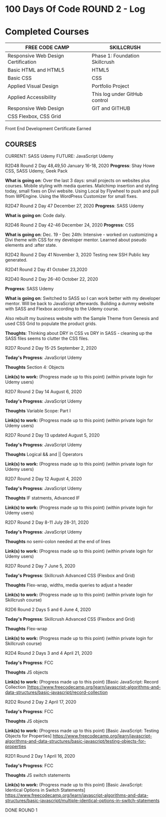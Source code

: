 # 100 Days Of Code ROUND 2 - Log

# Completed Courses #
FREE CODE CAMP  | SKILLCRUSH
------------- | -------------
Responsive Web Design Certification  | Phase 1: Foundation Skillcrush
Basic HTML and HTML5  | HTML5 
Basic CSS  | CSS
Applied Visual Design  | Portfolio Project
Applied Accessibility  | This log under GitHub control
Responsive Web Design  | GIT and GITHUB
CSS Flexbox, CSS Grid   | 
Front End Development Certificate Earned 

COURSES
-------------
CURRENT: SASS Udemy
FUTURE: JavaScript Udemy

R2D48 Round 2 Day 48,49,50 January 16-18, 2020
**Progress**: Shay Howe CSS, SASS Udemy, Geek Pack

**What is going on**: Over the last 3 days: small projects on websites plus courses. Mobile styling with media queries. Mailchimp insertion and styling today, small fixes on Divi website. Using Local by Flywheel to push and pull from WPEngine. Using the WordPress Customizer for small fixes.

R2D47 Round 2 Day 47 December 27, 2020
**Progress**: SASS Udemy

**What is going on**: Code daily. 

R2D46 Round 2 Day 42-46 December 24, 2020
**Progress**: CSS

**What is going on**: Dec. 19 - Dec 24th: Intensive - worked on customizing a Divi theme with CSS for my developer mentor. Learned about pseudo elements and :after state. 

R2D42 Round 2 Day 41 November 3, 2020
Testing new SSH Public key generated.

R2D41 Round 2 Day 41 October 23,2020

R2D40 Round 2 Day 26-40 October 22, 2020

**Progress**: SASS Udemy

**What is going on**: Switched to SASS so I can work better with my developer mentor. Will be back to JavaScript afterwards. Building a dummy website with SASS and Flexbox according to the Udemy course.

Also rebuilt my business website with the Sample Theme from Genesis and used CSS Grid to populate the product grids. 

**Thoughts**: Thinking about DRY in CSS vs DRY in SASS - cleaning up the SASS files seems to clutter the CSS files. 


R2D7 Round 2 Day 15-25 September 2, 2020

**Today's Progress**:  JavaScript Udemy

**Thoughts** Section 4: Objects

**Link(s) to work:** (Progress made up to this point)
(within private login for Udemy users)

R2D7 Round 2 Day 14 August 6, 2020

**Today's Progress**:  JavaScript Udemy

**Thoughts** Variable Scope: Part I

**Link(s) to work:** (Progress made up to this point)
(within private login for Udemy users)

R2D7 Round 2 Day 13 updated August 5, 2020

**Today's Progress**:  JavaScript Udemy

**Thoughts** Logical && and || Operators

**Link(s) to work:** (Progress made up to this point)
(within private login for Udemy users)

R2D7 Round 2 Day 12 August 4, 2020

**Today's Progress**:  JavaScript Udemy

**Thoughts** IF statments, Advanced IF

**Link(s) to work:** (Progress made up to this point)
(within private login for Udemy users)

R2D7 Round 2 Day 8-11 July 28-31, 2020

**Today's Progress**:  JavaScript Udemy

**Thoughts** no semi-colon needed at the end of lines

**Link(s) to work:** (Progress made up to this point)
(within private login for Udemy users)

R2D7 Round 2 Day 7 June 5, 2020

**Today's Progress**:  Skillcrush Advanced CSS (Flexbox and Grid)

**Thoughts** Flex-wrap, widths, media queries to adjust a header

**Link(s) to work:** (Progress made up to this point)
(within private login for Skillcrush course)

R2D6 Round 2 Days 5 and 6 June 4, 2020

**Today's Progress**:  Skillcrush Advanced CSS (Flexbox and Grid)

**Thoughts** Flex-wrap

**Link(s) to work:** (Progress made up to this point)
(within private login for Skillcrush course)

R2D4 Round 2 Days 3 and 4 April 21, 2020

**Today's Progress**:  FCC

**Thoughts** JS objects

**Link(s) to work:** (Progress made up to this point)
[Basic JavaScript: Record Collection
]https://www.freecodecamp.org/learn/javascript-algorithms-and-data-structures/basic-javascript/record-collection

R2D2 Round 2 Day 2 April 17, 2020

**Today's Progress**:  FCC

**Thoughts** JS objects

**Link(s) to work:** (Progress made up to this point)
[Basic JavaScript: Testing Objects for Properties]
https://www.freecodecamp.org/learn/javascript-algorithms-and-data-structures/basic-javascript/testing-objects-for-properties

R2D1 Round 2 Day 1 April 16, 2020

**Today's Progress**:  FCC

**Thoughts** JS switch statements

**Link(s) to work:** (Progress made up to this point)
[Basic JavaScript: Identical Options in Switch Statements]
https://www.freecodecamp.org/learn/javascript-algorithms-and-data-structures/basic-javascript/multiple-identical-options-in-switch-statements

DONE ROUND 1

